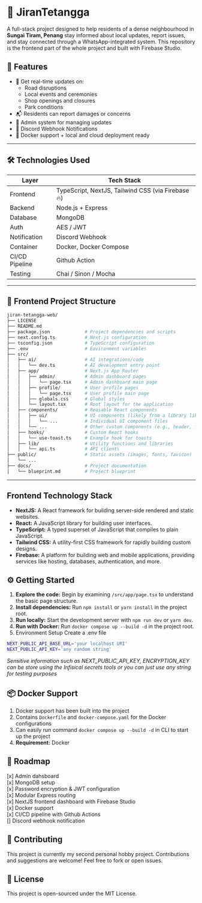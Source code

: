 # 🏡 JiranTetangga

A full-stack project designed to help residents of a dense neighbourhood in **Sungai Tiram, Penang** stay informed about local updates, report issues, and stay connected through a WhatsApp-integrated system. This repository is the frontend part of the whole project and built with Firebase Studio.

## 🚀 Features

- 📢 Get real-time updates on:
  - Road disruptions
  - Local events and ceremonies
  - Shop openings and closures
  - Park conditions
- 📬 Residents can report damages or concerns
- 🧠 Admin system for managing updates
- 🤖 Discord Webhook Notifications
- 🐳 Docker support + local and cloud deployment ready

---

## 🛠️ Technologies Used

| Layer        | Tech Stack           |
|--------------|----------------------|
| Frontend     | TypeScript, NextJS, Tailwind CSS (via Firebase 🔥)   |
| Backend      | Node.js + Express    |
| Database     | MongoDB              |
| Auth         | AES / JWT |
| Notification | Discord Webhook	|
| Container    | Docker, Docker Compose |
| CI/CD Pipeline  | Github Action     |
| Testing      | Chai / Sinon / Mocha	|

---

## 📂 Frontend Project Structure
```bash
jiran-tetangga-web/
├── LICENSE
├── README.md
├── package.json             # Project dependencies and scripts
├── next.config.ts           # Next.js configuration
├── tsconfig.json            # TypeScript configuration
├── .env                     # Environment variables
├── src/
│   ├── ai/                  # AI integrations/code
│   │   └── dev.ts           # AI development entry point
│   ├── app/                 # Next.js App Router
│   │   ├── admin/           # Admin dashboard pages
│   │   │   └── page.tsx     # Admin dashboard main page
│   │   ├── profile/         # User profile pages
│   │   │   └── page.tsx     # User profile main page
│   │   ├── globals.css      # Global styles
│   │   └── layout.tsx       # Root layout for the application
│   ├── components/          # Reusable React components
│   │   ├── ui/              # UI components (likely from a library like Shadcn UI)
│   │   │   └── ...          # Individual UI component files
│   │   └── ...              # Other custom components (e.g., header, forms)
│   ├── hooks/               # Custom React hooks
│   │   └── use-toast.ts     # Example hook for toasts
│   ├── lib/                 # Utility functions and libraries
│   │   └── api.ts           # API client\
├── public/                  # Static assets (images, fonts, favicon)
│   └── ...
├── docs/                    # Project documentation
│   └── blueprint.md         # Project blueprint
```
---

## Frontend Technology Stack

*   **NextJS:** A React framework for building server-side rendered and static websites.
*   **React:** A JavaScript library for building user interfaces.
*   **TypeScript:** A typed superset of JavaScript that compiles to plain JavaScript.
*   **Tailwind CSS:** A utility-first CSS framework for rapidly building custom designs.
*   **Firebase:** A platform for building web and mobile applications, providing services like hosting, databases, authentication, and more.

## ⚙️ Getting Started

1.  **Explore the code:** Begin by examining `/src/app/page.tsx` to understand the basic page structure.
2.  **Install dependencies:** Run `npm install` or `yarn install` in the project root.
3.  **Run locally:** Start the development server with `npm run dev` or `yarn dev`.
4.  **Run with Docker:** Run `docker compose up --build -d` in the project root.
5.  Environment Setup
 Create a .env file
```bash
NEXT_PUBLIC_API_BASE_URL='your localhost URI'
NEXT_PUBLIC_API_KEY='any random string'
```
<i>Sensitive information such as NEXT_PUBLIC_API_KEY, ENCRYPTION_KEY can be store using the Infisical secrets tools or you can just use any string for testing purposes</i>

## 📦 Docker Support 
1.  Docker support has been built into the project
2.  Contains `Dockerfile` and `docker-compose.yaml` for the Docker configurations
3.  Can easily run command `docker compose up --build -d` in CLI to start up the project
4.  **Requirement:** Docker

## 📌 Roadmap 
[x] Admin dahsboard </br>
[x] MongoDB setup </br>
[x] Password encryption & JWT configuration </br>
[x] Modular Express routing </br>
[x] NextJS frontend dashboard with Firebase Studio </br>
[x] Docker support </br>
[x] CI/CD pipeline with Github Actions </br>
[] Discord webhook notification </br>

## 🤝 Contributing

This project is currently my second personal hobby project. Contributions and suggestions are welcome! Feel free to fork or open issues.

## 📜 License

This project is open-sourced under the MIT License.
